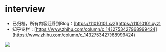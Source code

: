 # interview

- 已归档，所有内容迁移到Blog：[https://11010101.xyz](https://11010101.xyz)
- 知乎专栏：[https://www.zhihu.com/column/c_1432753427968999424](https://www.zhihu.com/column/c_1432753427968999424)

![](knowledge.png)
